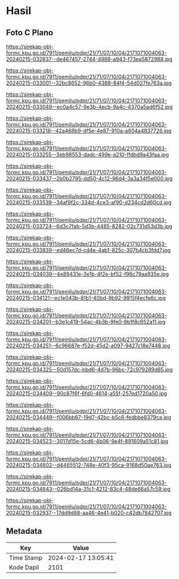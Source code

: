 # Hasil

## Foto C Plano

https://sirekap-obj-formc.kpu.go.id/7911/pemilu/pdpr/21/71/07/10/04/2171071004063-20240215-032837--de467457-2744-4888-a943-f73ea5872988.jpg

https://sirekap-obj-formc.kpu.go.id/7911/pemilu/pdpr/21/71/07/10/04/2171071004063-20240215-033001--32bc8652-96b0-4388-84f4-54d027fe763a.jpg

https://sirekap-obj-formc.kpu.go.id/7911/pemilu/pdpr/21/71/07/10/04/2171071004063-20240215-033049--ec0a4c57-9e3b-4ecb-9a4c-4370a5ad6f52.jpg

https://sirekap-obj-formc.kpu.go.id/7911/pemilu/pdpr/21/71/07/10/04/2171071004063-20240215-033218--42a468b9-df5e-4e87-910a-a604a4837726.jpg

https://sirekap-obj-formc.kpu.go.id/7911/pemilu/pdpr/21/71/07/10/04/2171071004063-20240215-033255--3eb98553-dadc-499e-a210-ffdbd9a43faa.jpg

https://sirekap-obj-formc.kpu.go.id/7911/pemilu/pdpr/21/71/07/10/04/2171071004063-20240215-033437--2b0b2795-dd50-4c12-96d4-3a3a34f5e000.jpg

https://sirekap-obj-formc.kpu.go.id/7911/pemilu/pdpr/21/71/07/10/04/2171071004063-20240215-033539--34af9f2c-334d-4ce3-af90-d234cd2d60cd.jpg

https://sirekap-obj-formc.kpu.go.id/7911/pemilu/pdpr/21/71/07/10/04/2171071004063-20240215-033724--6d3c7fab-5d3b-4485-8282-02c731d53d3b.jpg

https://sirekap-obj-formc.kpu.go.id/7911/pemilu/pdpr/21/71/07/10/04/2171071004063-20240215-033839--ed46ec7d-cd4e-4ab1-825c-307b4cb3fdd7.jpg

https://sirekap-obj-formc.kpu.go.id/7911/pemilu/pdpr/21/71/07/10/04/2171071004063-20240215-034039--4e89431e-3e1b-4f2e-bf52-f96c79aa935e.jpg

https://sirekap-obj-formc.kpu.go.id/7911/pemilu/pdpr/21/71/07/10/04/2171071004063-20240215-034121--ec1e043b-81b1-40bd-9b92-9915f4ecfe6c.jpg

https://sirekap-obj-formc.kpu.go.id/7911/pemilu/pdpr/21/71/07/10/04/2171071004063-20240215-034201--b3e1c419-54ac-4b3b-9fe0-8b1f8c652a11.jpg

https://sirekap-obj-formc.kpu.go.id/7911/pemilu/pdpr/21/71/07/10/04/2171071004063-20240215-034251--6c96687e-f52d-45d2-a097-9427c18e7448.jpg

https://sirekap-obj-formc.kpu.go.id/7911/pemilu/pdpr/21/71/07/10/04/2171071004063-20240215-034325--50d157dc-bbd6-4d7b-96bc-72c979289d85.jpg

https://sirekap-obj-formc.kpu.go.id/7911/pemilu/pdpr/21/71/07/10/04/2171071004063-20240215-034409--90c87f6f-6fd0-4614-a55f-257ed1720a50.jpg

https://sirekap-obj-formc.kpu.go.id/7911/pemilu/pdpr/21/71/07/10/04/2171071004063-20240215-034449--f006bb67-19d7-42bc-b5c6-fedbbe8379ca.jpg

https://sirekap-obj-formc.kpu.go.id/7911/pemilu/pdpr/21/71/07/10/04/2171071004063-20240215-034523--3017d15e-5cd6-4b06-9e4f-891609a51c81.jpg

https://sirekap-obj-formc.kpu.go.id/7911/pemilu/pdpr/21/71/07/10/04/2171071004063-20240215-034602--d4465512-748e-40f3-95ca-9168d50ae763.jpg

https://sirekap-obj-formc.kpu.go.id/7911/pemilu/pdpr/21/71/07/10/04/2171071004063-20240215-034643--026bd14a-31c1-4212-83c4-48de66a57c59.jpg

https://sirekap-obj-formc.kpu.go.id/7911/pemilu/pdpr/21/71/07/10/04/2171071004063-20240215-032937--17dd9d88-aa46-4e41-b020-c42db7842707.jpg


## Metadata

| Key        | Value               |
| ---------- | ------------------- |
| Time Stamp | 2024-02-17 13:05:41 |
| Kode Dapil | 2101                |



